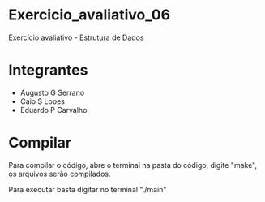 # Exercicio_avaliativo_06

Exercício avaliativo - Estrutura de Dados

# Integrantes
- Augusto G Serrano
- Caio S Lopes
- Eduardo P Carvalho

# Compilar
Para compilar o código, abre o terminal na pasta do código, digite "make", os arquivos serão compilados.

Para executar basta digitar no terminal "./main"